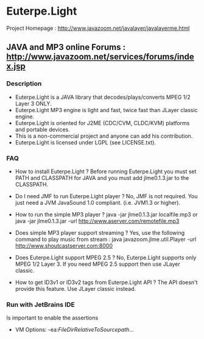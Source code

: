 # Euterpe.Light

 Project Homepage :
   http://www.javazoom.net/javalayer/javalayerme.html 

 JAVA and MP3 online Forums :
   http://www.javazoom.net/services/forums/index.jsp
-----------------------------------------------------

### Description

- Euterpe.Light is a JAVA library that decodes/plays/converts MPEG 1/2 Layer 3 ONLY.
- Euterpe.Light MP3 engine is light and fast, twice fast than JLayer classic engine.
- Euterpe.Light is oriented for J2ME (CDC/CVM, CLDC/KVM) platforms and portable devices.
- This is a non-commercial project and anyone can add his contribution.
- Euterpe.Light is licensed under LGPL (see LICENSE.txt).


### FAQ

- How to install Euterpe.Light ?
  Before running Euterpe.Light you must set PATH and CLASSPATH for JAVA
  and you must add jlme0.1.3.jar to the CLASSPATH.

- Do I need JMF to run Euterpe.Light player ?
  No, JMF is not required. You just need a JVM JavaSound 1.0 compliant.
  (i.e. JVM1.3 or higher).

- How to run the simple MP3 player ?
  java -jar jlme0.1.3.jar localfile.mp3
   or
  java -jar jlme0.1.3.jar -url http://www.aserver.com/remotefile.mp3

- Does simple MP3 player support streaming ?
  Yes, use the following command to play music from stream :
  java javazoom.jlme.util.Player -url http://www.shoutcastserver.com:8000

- Does Euterpe.Light support MPEG 2.5 ?
  No, Euterpe.Light supports only MPEG 1/2 Layer 3.
  If you need MPEG 2.5 support then use JLayer classic.

- How to get ID3v1 or ID3v2 tags from Euterpe.Light API ?
  The API doesn't provide this feature. Use JLayer classic instead.

### Run with JetBrains IDE

Is important to enable the assertions

- VM Options: -ea:$FileDirRelativeToSourcepath$...